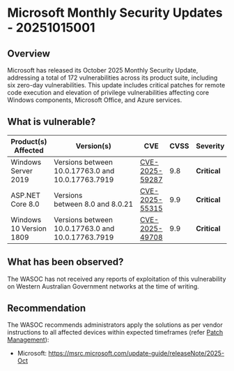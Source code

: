 # Microsoft Monthly Security Updates - 20251015001

## Overview

Microsoft has released its October 2025 Monthly Security Update, addressing a total of 172 vulnerabilities across its product suite, including six zero-day vulnerabilities. This update includes critical patches for remote code execution and elevation of privilege vulnerabilities affecting core Windows components, Microsoft Office, and Azure services.

## What is vulnerable?

| Product(s) Affected     | Version(s)                                        | CVE                                                               | CVSS | Severity     |
| ----------------------- | ------------------------------------------------- | ----------------------------------------------------------------- | ---- | ------------ |
| Windows Server 2019     | Versions between 10.0.17763.0 and 10.0.17763.7919 | [CVE-2025-59287](https://nvd.nist.gov/vuln/detail/CVE-2025-59287) | 9.8  | **Critical** |
| ASP.NET Core 8.0        | Versions between 8.0 and 8.0.21                   | [CVE-2025-55315](https://nvd.nist.gov/vuln/detail/CVE-2025-55315) | 9.9  | **Critical** |
| Windows 10 Version 1809 | Versions between 10.0.17763.0 and 10.0.17763.7919 | [CVE-2025-49708](https://nvd.nist.gov/vuln/detail/CVE-2025-49708) | 9.9  | **Critical** |

## What has been observed?

The WASOC has not received any reports of exploitation of this vulnerability on Western Australian Government networks at the time of writing.

## Recommendation

The WASOC recommends administrators apply the solutions as per vendor instructions to all affected devices within expected timeframes (refer [Patch Management](../guidelines/patch-management.md)):

- Microsoft: <https://msrc.microsoft.com/update-guide/releaseNote/2025-Oct>
